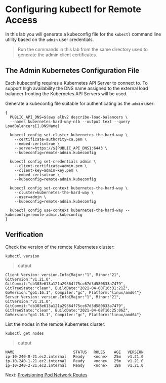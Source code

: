 # Configuring kubectl for Remote Access

In this lab you will generate a kubeconfig file for the `kubectl` command line utility based on the `admin` user credentials.

> Run the commands in this lab from the same directory used to generate the admin client certificates.

## The Admin Kubernetes Configuration File

Each kubeconfig requires a Kubernetes API Server to connect to. To support high availability the DNS name assigned to the external load balancer fronting the Kubernetes API Servers will be used.

Generate a kubeconfig file suitable for authenticating as the `admin` user:

```
{
  PUBLIC_API_DNS=$(aws elbv2 describe-load-balancers \
  --names kubernetes-hard-way-nlb --output text --query LoadBalancers[].DNSName)

  kubectl config set-cluster kubernetes-the-hard-way \
    --certificate-authority=ca.pem \
    --embed-certs=true \
    --server=https://${PUBLIC_API_DNS}:6443 \
	--kubeconfig=remote-admin.kubeconfig

  kubectl config set-credentials admin \
    --client-certificate=admin.pem \
    --client-key=admin-key.pem \
	--embed-certs=true \
	--kubeconfig=remote-admin.kubeconfig

  kubectl config set-context kubernetes-the-hard-way \
    --cluster=kubernetes-the-hard-way \
    --user=admin \
	--kubeconfig=remote-admin.kubeconfig

  kubectl config use-context kubernetes-the-hard-way --kubeconfig=remote-admin.kubeconfig 
}
```

## Verification

Check the version of the remote Kubernetes cluster:

```
kubectl version
```

> output

```
Client Version: version.Info{Major:"1", Minor:"21", GitVersion:"v1.21.0", GitCommit:"cb303e613a121a29364f75cc67d3d580833a7479", GitTreeState:"clean", BuildDate:"2021-04-08T16:31:21Z", GoVersion:"go1.16.1", Compiler:"gc", Platform:"linux/amd64"}
Server Version: version.Info{Major:"1", Minor:"21", GitVersion:"v1.21.0", GitCommit:"cb303e613a121a29364f75cc67d3d580833a7479", GitTreeState:"clean", BuildDate:"2021-04-08T16:25:06Z", GoVersion:"go1.16.1", Compiler:"gc", Platform:"linux/amd64"}
```

List the nodes in the remote Kubernetes cluster:

```
kubectl get nodes
```

> output

```
NAME                          STATUS   ROLES    AGE   VERSION
ip-10-240-0-21.ec2.internal   Ready    <none>   25m   v1.21.0
ip-10-240-1-21.ec2.internal   Ready    <none>   25m   v1.21.0
ip-10-240-2-21.ec2.internal   Ready    <none>   18m   v1.21.0
```

Next: [Provisioning Pod Network Routes](11-pod-network-routes.md)
